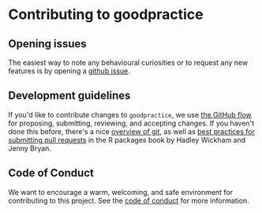 # Contributing to goodpractice

## Opening issues

The easiest way to note any behavioural curiosities or to request any new
features is by opening a [github
issue](https://github.com/ropensci-review-tools/goodpractice/issues).


## Development guidelines

If you'd like to contribute changes to `goodpractice`, we use [the GitHub
flow](https://docs.github.com/en/get-started/quickstart/github-flow) for proposing,
submitting, reviewing, and accepting changes. If you haven't done this before,
there's a nice [overview of git](https://r-pkgs.org/git.html), as well
as [best practices for submitting pull requests](http://r-pkgs.org/git.html#pr-make)
in the R packages book by Hadley Wickham and Jenny Bryan.

## Code of Conduct

We want to encourage a warm, welcoming, and safe environment for contributing to
this project. See the [code of
conduct](https://ropensci.org/code-of-conduct/) for
more information.
